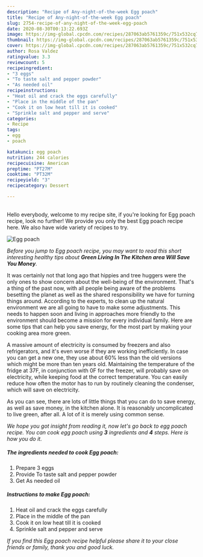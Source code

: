 ```yaml
---
description: "Recipe of Any-night-of-the-week Egg poach"
title: "Recipe of Any-night-of-the-week Egg poach"
slug: 2754-recipe-of-any-night-of-the-week-egg-poach
date: 2020-08-30T00:13:22.693Z
image: https://img-global.cpcdn.com/recipes/287063ab5761359c/751x532cq70/egg-poach-recipe-main-photo.jpg
thumbnail: https://img-global.cpcdn.com/recipes/287063ab5761359c/751x532cq70/egg-poach-recipe-main-photo.jpg
cover: https://img-global.cpcdn.com/recipes/287063ab5761359c/751x532cq70/egg-poach-recipe-main-photo.jpg
author: Rosa Valdez
ratingvalue: 3.3
reviewcount: 5
recipeingredient:
- "3 eggs"
- "To taste salt and pepper powder"
- "As needed oil"
recipeinstructions:
- "Heat oil and crack the eggs carefully"
- "Place in the middle of the pan"
- "Cook it on low heat till it is cooked"
- "Sprinkle salt and pepper and serve"
categories:
- Recipe
tags:
- egg
- poach

katakunci: egg poach 
nutrition: 244 calories
recipecuisine: American
preptime: "PT27M"
cooktime: "PT32M"
recipeyield: "3"
recipecategory: Dessert

---
```

<br>
Hello everybody, welcome to my recipe site, if you're looking for Egg poach recipe, look no further! We provide you only the best Egg poach recipe here. We also have wide variety of recipes to try.
<br>


![Egg poach](https://img-global.cpcdn.com/recipes/287063ab5761359c/751x532cq70/egg-poach-recipe-main-photo.jpg)

<i>Before you jump to Egg poach recipe, you may want to read this short interesting healthy tips about 
<strong>Green Living In The Kitchen area Will Save You Money</strong>.</i>
</br>

It was certainly not that long ago that hippies and tree huggers were the only ones to show concern about the well-being of the environment. That's a thing of the past now, with all people being aware of the problems besetting the planet as well as the shared responsibility we have for turning things around. According to the experts, to clean up the natural environment we are all going to have to make some adjustments. This needs to happen soon and living in approaches more friendly to the environment should become a mission for every individual family. Here are some tips that can help you save energy, for the most part by making your cooking area more green.

A massive amount of electricity is consumed by freezers and also refrigerators, and it's even worse if they are working inefficiently. In case you can get a new one, they use about 60% less than the old versions which might be more than ten years old. Maintaining the temperature of the fridge at 37F, in conjunction with 0F for the freezer, will probably save on electricity, while keeping food at the correct temperature. You can easily reduce how often the motor has to run by routinely cleaning the condenser, which will save on electricity.

As you can see, there are lots of little things that you can do to save energy, as well as save money, in the kitchen alone. It is reasonably uncomplicated to live green, after all. A lot of it is merely using common sense.


<i>We hope you got insight from reading it, now let's go back to egg poach recipe. You can cook egg poach using <strong>3</strong> ingredients and <strong>4</strong> steps. Here is how you do it.
</i>

##### The ingredients needed to cook Egg poach:

1. Prepare 3 eggs
1. Provide To taste salt and pepper powder
1. Get As needed oil


##### Instructions to make Egg poach:

1. Heat oil and crack the eggs carefully
1. Place in the middle of the pan
1. Cook it on low heat till it is cooked
1. Sprinkle salt and pepper and serve


<i>If you find this Egg poach recipe helpful please share it to your close friends or family, thank you and good luck.</i>
